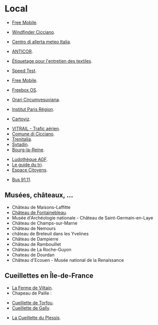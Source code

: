 # Local

 * [Free Mobile](https://mobile.free.fr/index.php?).

 * [Windfinder Cicciano](https://www.windfinder.com/#10/40.9357/14.7179).
 * [Centro di allerta meteo Italia](http://allarmi.meteo-allerta.it/index.html).

 * [ANTICOR](https://www.anticor.org/outils-citoyens/).

 * [Étiquetage pour l'entretien des textiles](https://fr.m.wikipedia.org/wiki/%C3%89tiquetage_pour_l%27entretien_des_textiles).
 * [Speed Test](https://www.speedtest.net/).
 * [Free Mobile](http://mobile.free.fr/).
 * [Freebox OS](http://mafreebox.freebox.fr/).
 * [Orari Circumvesuviana](https://www.eavsrl.it/web/orari).
 * [Institut Paris Région](https://www.institutparisregion.fr/).
  - [Cartoviz](https://cartoviz.institutparisregion.fr/).
 * [VITRAIL - Trafic aérien](https://vitrail.entrevoisins.org/vitrail/).
 * [Comune di Cicciano](https://www.comune.cicciano.na.it/).
 * [Trenitalia](https://www.trenitalia.com/).
 * [Sytadin](http://www.sytadin.fr/).
 * [Bourg-la-Reine](http://www.bourg-la-reine.fr/).
  - [Ludothèque AGF](http://www.ludotheque-agf.org/).
  - [Le guide du tri](http://www.valleesud-tri.fr/le-guide-du-tri/).
  - [Espace Citoyens](https://www.espace-citoyens.net/bourg-la-reine/espace-citoyens/).

 * [Bus 91.11](http://www.albatrans.net/wp-content/uploads/2018/08/Albatrans-9111-Depliant-hiver.pdf).

## Musées, châteaux, ...

 * Château de Maisons-Laffitte
 * [Château de Fontainebleau](https://www.chateaudefontainebleau.fr/).
 * Musée d'Archéologie nationale - Château de Saint-Germain-en-Laye
 * Château de Champs-sur-Marne
 * Château de Nemours
 * château de Breteuil dans les Yvelines
 * Château de Dampierre
 * Château de Rambouillet
 * Château de La Roche-Guyon
 * Chateau de Dourdan
 * Château d'Ecouen - Musée national de la Renaissance

## Cueillettes en Île-de-France

 * [La Ferme de Viltain](https://www.viltain.fr/).
 * Chapeau de Paille :
  - [Cueillette de Torfou](https://www.cueillettedetorfou.fr/).
  - [Cueillette de Gally](https://www.cueillettedegally.com/).
 * [La Cueillette du Plessis](https://www.cueilletteduplessis.com/).
